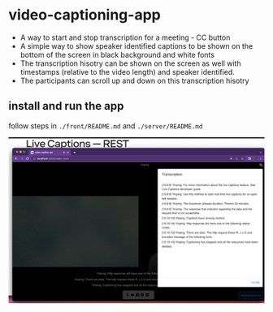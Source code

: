 # video-captioning-app

- A way to start and stop transcription for a meeting - CC button
- A simple way to show speaker identified captions to be shown on the bottom of the screen in black background and white fonts
- The transcription hisotry can be shown on the screen as well with timestamps (relative to the video length) and speaker identified. 
- The participants can scroll up and down on this transcription hisotry


## install and run the app
follow steps in `./front/README.md` and `./server/README.md` 


![sample app with Vonage Live Captions](./video-captioning-api-demo.png?raw=true "sample app with Vonage Live Captions")